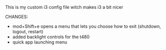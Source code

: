 This is my custom i3 config file witch makes i3 a bit nicer

CHANGES:
* mod+Shift+e opens a menu that lets you choose how to exit (shutdown, logout, restart)
* added backlight controls for the t480
* quick app launching menu
